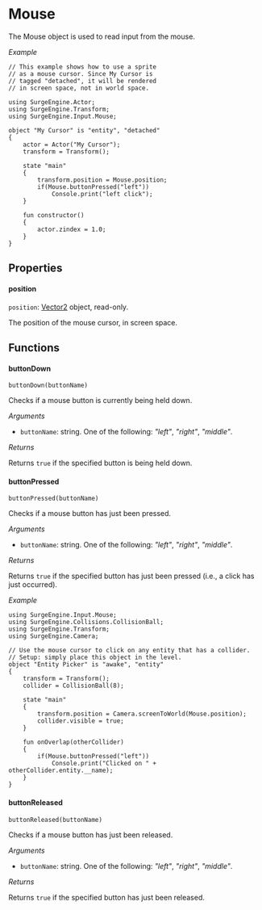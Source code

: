 Mouse
=====

The Mouse object is used to read input from the mouse.

*Example*

```
// This example shows how to use a sprite
// as a mouse cursor. Since My Cursor is
// tagged "detached", it will be rendered
// in screen space, not in world space.

using SurgeEngine.Actor;
using SurgeEngine.Transform;
using SurgeEngine.Input.Mouse;

object "My Cursor" is "entity", "detached"
{
    actor = Actor("My Cursor");
    transform = Transform();

    state "main"
    {
        transform.position = Mouse.position;
        if(Mouse.buttonPressed("left"))
            Console.print("left click");
    }

    fun constructor()
    {
        actor.zindex = 1.0;
    }
}
```

Properties
----------

#### position

`position`: [Vector2](/engine/vector2) object, read-only.

The position of the mouse cursor, in screen space.

Functions
---------

#### buttonDown

`buttonDown(buttonName)`

Checks if a mouse button is currently being held down.

*Arguments*

* `buttonName`: string. One of the following: *"left"*, *"right"*, *"middle"*.

*Returns*

Returns `true` if the specified button is being held down.

#### buttonPressed

`buttonPressed(buttonName)`

Checks if a mouse button has just been pressed.

*Arguments*

* `buttonName`: string. One of the following: *"left"*, *"right"*, *"middle"*.

*Returns*

Returns `true` if the specified button has just been pressed (i.e., a click has just occurred).

*Example*
```
using SurgeEngine.Input.Mouse;
using SurgeEngine.Collisions.CollisionBall;
using SurgeEngine.Transform;
using SurgeEngine.Camera;

// Use the mouse cursor to click on any entity that has a collider.
// Setup: simply place this object in the level.
object "Entity Picker" is "awake", "entity"
{
    transform = Transform();
    collider = CollisionBall(8);

    state "main"
    {
        transform.position = Camera.screenToWorld(Mouse.position);
        collider.visible = true;
    }

    fun onOverlap(otherCollider)
    {
        if(Mouse.buttonPressed("left"))
            Console.print("Clicked on " + otherCollider.entity.__name);
    }
}
```

#### buttonReleased

`buttonReleased(buttonName)`

Checks if a mouse button has just been released.

*Arguments*

* `buttonName`: string. One of the following: *"left"*, *"right"*, *"middle"*.

*Returns*

Returns `true` if the specified button has just been released.
